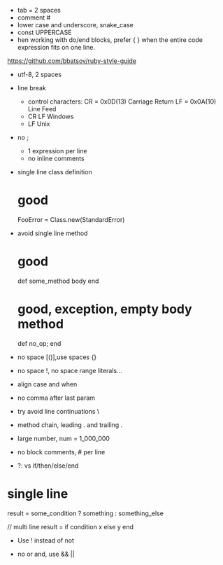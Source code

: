 - tab = 2 spaces
- comment #
- lower case and underscore, snake_case
- const UPPERCASE
- hen working with do/end blocks, prefer { } when the entire code expression fits on one line.

https://github.com/bbatsov/ruby-style-guide

- utf-8, 2 spaces

- line break
  + control characters:
    CR = 0x0D(13) Carriage Return
    LF = 0x0A(10) Line Feed
  + CR LF Windows
  + LF Unix

- no ;
  + 1 expression per line
  + no inline comments

- single line class definition

  # good
  FooError = Class.new(StandardError)

- avoid single line method

  # good
  def some_method
    body
  end

  # good, exception, empty body method
  def no_op; end

- no space [()],use spaces {}

- no space !, no space range literals...

- align case and when

- no comma after last param

- try avoid line continuations \

- method chain, leading . and trailing .

- large number, num = 1_000_000

- no block comments, # per line

- ?: vs if/then/else/end

# single line
result = some_condition ? something : something_else

// multi line
result =
  if condition
    x
  else
    y
  end

- Use ! instead of not

- no or and, use && ||
